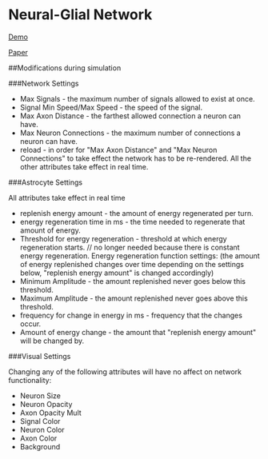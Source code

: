 Neural-Glial Network
==============

[Demo](http://edlab-www.cs.umass.edu/~tvachnad/Neural-Network/index.html)

[Paper](http://edlab-www.cs.umass.edu/~tvachnad/FinalProjectWrite-Up.pdf)

##Modifications during simulation

###Network Settings

- Max Signals - the maximum number of signals allowed to exist at once.
- Signal Min Speed/Max Speed - the speed of the signal.
- Max Axon Distance - the farthest allowed connection a neuron can have.
- Max Neuron Connections - the maximum number of connections a neuron can have.
- reload - in order for "Max Axon Distance" and "Max Neuron Connections" to take effect the network has to be re-rendered. All the other attributes take effect in real time.

###Astrocyte Settings

All attributes take effect in real time
- replenish energy amount - the amount of energy regenerated per turn. 
- energy regeneration time in ms - the time needed to regenerate that amount of energy.
- Threshold for energy regeneration - threshold at which energy regeneration starts. // no longer needed because there is constant energy regeneration.
Energy regeneration function settings:
(the amount of energy replenished changes over time depending on the settings below, "replenish energy amount" is changed accordingly)
- Minimum Amplitude - the amount replenished never goes below this threshold.
- Maximum Amplitude - the amount replenished never goes above this threshold.
- frequency for change in energy in ms - frequency that the changes occur.
- Amount of energy change - the amount that "replenish energy amount" will be changed by.


###Visual Settings

Changing any of the following attributes will have no affect on network functionality:
- Neuron Size
- Neuron Opacity
- Axon Opacity Mult
- Signal Color
- Neuron Color
- Axon Color
- Background
